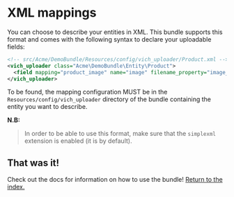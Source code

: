 XML mappings
============

You can choose to describe your entities in XML. This bundle supports this
format and comes with the following syntax to declare your uploadable fields:

```xml
<!-- src/Acme/DemoBundle/Resources/config/vich_uploader/Product.xml -->
<vich_uploader class="Acme\DemoBundle\Entity\Product">
  <field mapping="product_image" name="image" filename_property="image_name" />
</vich_uploader>
```

To be found, the mapping configuration MUST be in the `Resources/config/vich_uploader`
directory of the bundle containing the entity you want to describe.

**N.B:**

> In order to be able to use this format, make sure that the `simplexml`
> extension is enabled (it is by default).


## That was it!

Check out the docs for information on how to use the bundle! [Return to the
index.](../index.md)
